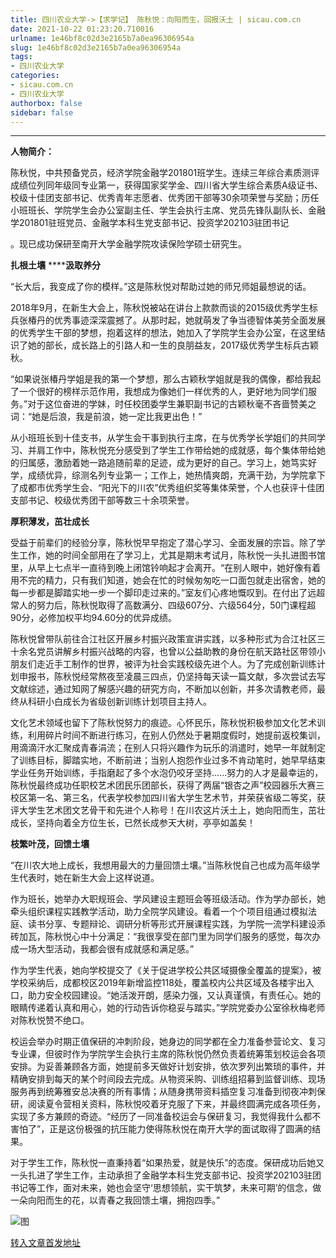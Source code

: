 ```yaml
---
title: 四川农业大学->【求学记】 陈秋悦：向阳而生，回报沃土 | sicau.com.cn
date: 2021-10-22 01:23:20.710016
urlname: 1e46bf8c02d3e2165b7a0ea96306954a
slug: 1e46bf8c02d3e2165b7a0ea96306954a
tags: 
- 四川农业大学
categories:
- sicau.com.cn
- 四川农业大学
authorbox: false
sidebar: false
---
```

****

**人物简介：**

陈秋悦，中共预备党员，经济学院金融学201801班学生。连续三年综合素质测评成绩位列同年级同专业第一，获得国家奖学金、四川省大学生综合素质A级证书、校级十佳团支部书记、优秀青年志愿者、优秀团干部等30余项荣誉与奖励；历任小班班长、学院学生会办公室副主任、学生会执行主席、党员先锋队副队长、金融学201801驻班党员、金融学本科生党支部书记、投资学202103驻团书记
<!--more-->
。现已成功保研至南开大学金融学院攻读保险学硕士研究生。

**扎根土壤** ******汲取养分**

“长大后，我变成了你的模样。”这是陈秋悦对帮助过她的师兄师姐最想说的话。

2018年9月，在新生大会上，陈秋悦被站在讲台上款款而谈的2015级优秀学生标兵张椿丹的优秀事迹深深震撼了。从那时起，她就萌发了争当德智体美劳全面发展的优秀学生干部的梦想，抱着这样的想法，她加入了学院学生会办公室，在这里结识了她的部长，成长路上的引路人和一生的良朋益友，2017级优秀学生标兵古颖秋。

“如果说张椿丹学姐是我的第一个梦想，那么古颖秋学姐就是我的偶像，都给我起了一个很好的榜样示范作用，我想成为像她们一样优秀的人，更好地为同学们服务。”对于这位奋进的学妹，时任校团委学生兼职副书记的古颖秋毫不吝啬赞美之词：“她是后浪，我是前浪，她一定比我更出色！”

从小班班长到十佳支书，从学生会干事到执行主席，在与优秀学长学姐们的共同学习、并肩工作中，陈秋悦充分感受到了学生工作带给她的成就感，每个集体带给她的归属感，激励着她一路追随前辈的足迹，成为更好的自己。学习上，她笃实好学，成绩优异，综测名列专业第一；工作上，她热情爽朗，充满干劲，为学院拿下了成都市优秀学生会、“阳光下的川农”优秀组织奖等集体荣誉，个人也获评十佳团支部书记、校级优秀团干部等数三十余项荣誉。

**厚积薄发，茁壮成长**

受益于前辈们的经验分享，陈秋悦早早抱定了潜心学习、全面发展的宗旨。除了学生工作，她的时间全部用在了学习上，尤其是期末考试月，陈秋悦一头扎进图书馆里，从早上七点半一直待到晚上闭馆铃响起才会离开。“在别人眼中，她好像有着用不完的精力，只有我们知道，她会在忙的时候匆匆吃一口面包就走出宿舍，她的每一步都是脚踏实地一步一个脚印走过来的。”室友们心疼地慨叹到。在付出了远超常人的努力后，陈秋悦取得了高数满分、四级607分、六级564分，50门课程超90分，必修加权平均94.60分的优异成绩。

陈秋悦曾带队前往合江社区开展乡村振兴政策宣讲实践，以多种形式为合江社区三十余名党员讲解乡村振兴战略的内容，也曾以公益助教的身份在航天路社区带领小朋友们走近手工制作的世界，被评为社会实践校级先进个人。为了完成创新训练计划申报书，陈秋悦经常熬夜至凌晨三四点，仍坚持每天读一篇文献，多次尝试去写文献综述，通过知网了解感兴趣的研究方向，不断加以创新，并多次请教老师，最终从科研小白成长为省级创新训练计划项目主持人。

文化艺术领域也留下了陈秋悦努力的痕迹。心怀民乐，陈秋悦积极参加文化艺术训练，利用碎片时间不断进行练习，在别人仍然处于暑期度假时，她提前返校集训，用滴滴汗水汇聚成青春涓流；在别人只将兴趣作为玩乐的消遣时，她早一年就制定了训练目标，脚踏实地，不断前进；当别人抱怨作业过多不肯动笔时，她早早结束学业任务开始训练，手指磨起了多个水泡仍咬牙坚持......努力的人才是最幸运的，陈秋悦最终成功任职校艺术团民乐团部长，获得了两届“银杏之声”校园器乐大赛三校区第一名、第三名，代表学校参加四川省大学生艺术节，并荣获省级二等奖，获评大学生艺术团文艺骨干和先进个人称号！在川农这片沃土上，她向阳而生，茁壮成长，坚持向着全方位生长，已然长成参天大树，亭亭如盖矣！

**枝繁叶茂，回馈土壤**

“在川农大地上成长，我想用最大的力量回馈土壤。”当陈秋悦自己也成为高年级学生代表时，她在新生大会上这样说道。

作为班长，她举办大职规班会、学风建设主题班会等班级活动。作为学办部长，她牵头组织课程实践教学活动，助力全院学风建设。看着一个个项目组通过模拟法庭、读书分享、专题辩论、调研分析等形式开展课程实践，为学院一流学科建设添砖加瓦，陈秋悦心中十分满足：“我很享受在部门里为同学们服务的感觉，每次办成一场大型活动，我都会很有成就感和满足感。”

作为学生代表，她向学校提交了《关于促进学校公共区域摄像全覆盖的提案》，被学校采纳后，成都校区2019年新增监控118处，覆盖校内公共区域及各楼宇出入口，助力安全校园建设。“她活泼开朗，感染力强，又认真谨慎，有责任心。她的眼睛传递着认真和用心，她的行动告诉你稳妥与踏实。”学院党委办公室徐秋梅老师对陈秋悦赞不绝口。

校运会举办时期正值保研的冲刺阶段，她身边的同学都在全力准备参营论文、复习专业课，但彼时作为学院学生会执行主席的陈秋悦仍然负责着统筹策划校运会各项安排。为妥善兼顾各方面，她提前多天做好计划安排，依次罗列出繁琐的事件，并精确安排到每天的某个时间段去完成。从物资采购、训练组招募到监督训练、现场服务再到统筹雅安总决赛的所有事情；从随身携带资料插空复习准备到彻夜冲刺保研，阅读夏令营相关资料，陈秋悦咬着牙克服了下来，并最终圆满完成各项任务，实现了多方兼顾的奇迹。“经历了一同准备校运会与保研复习，我觉得我什么都不害怕了”，正是这份极强的抗压能力使得陈秋悦在南开大学的面试取得了圆满的结果。

对于学生工作，陈秋悦一直秉持着“如果热爱，就是快乐”的态度。保研成功后她又一头扎进了学生工作，主动承担了金融学本科生党支部书记、投资学202103驻团书记等工作，面对未来，她也会坚守‘思想领航，实干筑梦，未来可期’的信念，做一朵向阳而生的花，以青春之我回馈土壤，拥抱四季。”

![图](https://news.sicau.edu.cn/__local/6/1B/6C/355D6B25424B28D6BFC0795B23C_8191A162_556B0.png)

[转入文章首发地址](https://news.sicau.edu.cn/info/1078/65027.htm)